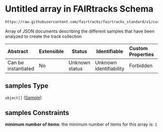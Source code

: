 # Untitled array in FAIRtracks Schema

```txt
https://raw.githubusercontent.com/fairtracks/fairtracks_standard/v1/current/json/schema/fairtracks.schema.json#/properties/samples
```

Array of JSON documents describing the different samples that have been analyzed to create the track collection


| Abstract            | Extensible | Status         | Identifiable            | Custom Properties | Additional Properties | Access Restrictions | Defined In                                                                               |
| :------------------ | ---------- | -------------- | ----------------------- | :---------------- | --------------------- | ------------------- | ---------------------------------------------------------------------------------------- |
| Can be instantiated | No         | Unknown status | Unknown identifiability | Forbidden         | Allowed               | none                | [fairtracks.schema.json\*](../json/schema/fairtracks.schema.json "open original schema") |

## samples Type

`object[]` ([Sample](fairtracks-properties-samples-sample.md))

## samples Constraints

**minimum number of items**: the minimum number of items for this array is: `1`
